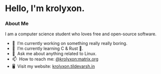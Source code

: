 # Hello, I'm krolyxon. 

### About Me
I am a computer science student who loves free and open-source software.
- 🔭 &nbsp;I’m currently working on something really really boring.
- 🌱 &nbsp;I’m currently learning C & Rust 🦀.
- 💬 &nbsp;Ask me about anything related to Linux.
- 📫 &nbsp;How to reach me: [@krolyxon:matrix.org](matrix.org)
- 🖥️ &nbsp;Visit my website: [krolyxon.tildevarsh.in](https://krolyxon.tildevarsh.in)

<!--- ![Stats](https://github-readme-stats.vercel.app/api?username=krolyxon&theme=vision-friendly-dark&show_icons=true) --->
